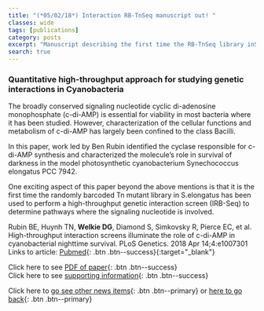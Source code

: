 ```yaml
---
title: "(*05/02/18*) Interaction RB-TnSeq manuscript out! "
classes: wide
tags: [publications]
category: posts
excerpt: "Manuscript describing the first time the RB-TnSeq library inS.elongatus has been used to perform a high-throughput genetic interaction screen is out!"
search: true    
---
```

### Quantitative high-throughput approach for studying genetic interactions in Cyanobacteria <br> 
The broadly conserved signaling nucleotide cyclic di-adenosine monophosphate (c-di-AMP) is essential for viability in most bacteria where it has been studied. However, characterization of the cellular functions and metabolism of c-di-AMP has largely been confined to the class Bacilli. 

In this paper, work led by Ben Rubin identified the cyclase responsible for c-di-AMP synthesis and characterized the molecule’s role in survival of darkness in the model photosynthetic cyanobacterium Synechococcus elongatus PCC 7942. 

One exciting aspect of this paper beyond the above mentions is that it is the first time the randomly barcoded Tn mutant library in S.elongatus has been used to perform a high-throughput genetic interaction screen (IRB-Seq) to determine pathways where the signaling nucleotide is involved. 

Rubin BE, Huynh TN, **Welkie DG**, Diamond S, Simkovsky R, Pierce EC, et al. High-throughput interaction screens illuminate the role of c-di-AMP in cyanobacterial nighttime survival. PLoS Genetics. 2018 Apr 14;4:e1007301 <br/>
Links to article: [Pubmed](https://www.ncbi.nlm.nih.gov/pubmed/29608558){: .btn .btn--success}{:target="_blank"}<br/>

Click here to see [PDF of paper](https://drive.google.com/open?id=1YF5qtAZzlKsyA7ic3LZSWBq-Pe6_eSSJ){: .btn .btn--success}<br/>
Click here to see [supporting information](https://drive.google.com/open?id=1orNzKlHf8tvoxjiDewd9VhWf1uN9vFcw){: .btn .btn--success}

Click here to     [go see other news items](/Blog/){: .btn .btn--primary} or [here to go back](/){: .btn .btn--primary}



